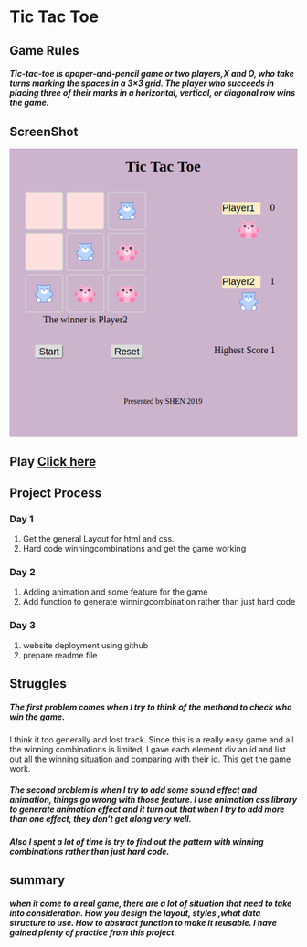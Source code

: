 # Tic Tac Toe

## Game Rules

##### Tic-tac-toe is apaper-and-pencil game or two players,X and O, who take turns marking the spaces in a 3×3 grid. The player who succeeds in placing three of their marks in a horizontal, vertical, or diagonal row wins the game.


## ScreenShot

![Game Screenshot](tic-tac-toe.png)


## Play [Click here](https://beginnerdeveloperamy.github.io/tic-tac-toe/)


## Project Process

### Day 1

1. Get the general Layout for html and css. 
2. Hard code winningcombinations and get the game working 

### Day 2

1. Adding animation and some feature for the game
2. Add function to generate winningcombination rather than just hard code

### Day 3 
1. website deployment using github
2. prepare readme file 


## Struggles

##### The first problem comes when I try to think of the methond to check who win the game.
I think it too generally and lost track. Since this is a really easy game and all the winning combinations is  limited, I gave each element div an id and list out all the winning situation and comparing with their id.  This get the game work. 

##### The second problem is when I try to add some sound effect and animation, things go wrong with those feature. I use animation css library to generate animation effect and it turn out that when I try to add more than one effect, they don’t get along very well.

##### Also I spent a lot of time is try to find out the pattern with winning combinations rather than just hard code. 

## summary

##### when it come to a real game, there are a lot of situation that need to take into consideration. How you design the layout, styles ,what data structure to use. How to abstract function to make it reusable. I have gained plenty of practice from this project.